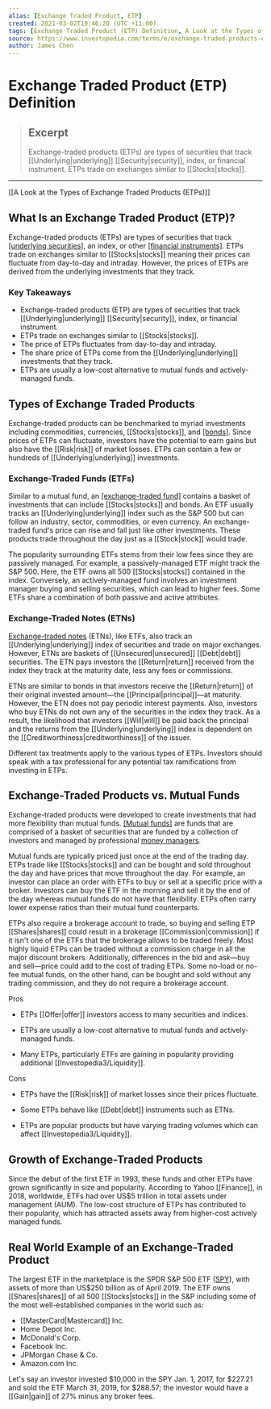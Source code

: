 ```yaml
---
alias: [Exchange Traded Product, ETP]
created: 2021-03-02T19:46:20 (UTC +11:00)
tags: [Exchange Traded Product (ETP) Definition, A Look at the Types of Exchange Traded Products (ETPs)]
source: https://www.investopedia.com/terms/e/exchange-traded-products-etp.asp
author: James Chen
---
```


# Exchange Traded Product (ETP) Definition

> ## Excerpt
> Exchange-traded products (ETPs) are types of securities that track [[Underlying|underlying]] [[Security|security]], index, or financial instrument. ETPs trade on exchanges similar to [[Stocks|stocks]].

---

[[A Look at the Types of Exchange Traded Products (ETPs)]]
## What Is an Exchange Traded Product (ETP)?

Exchange-traded products (ETPs) are types of securities that track [[underlying securities]](https://www.investopedia.com/terms/u/[[Underlying|underlying]]-[[Security|security]].asp), an index, or other [[financial instruments]](https://www.investopedia.com/terms/f/financialinstrument.asp). ETPs trade on exchanges similar to [[Stocks|stocks]] meaning their prices can fluctuate from day-to-day and intraday. However, the prices of ETPs are derived from the underlying investments that they track.

### Key Takeaways

-   Exchange-traded products (ETP) are types of securities that track [[Underlying|underlying]] [[Security|security]], index, or financial instrument.
-   ETPs trade on exchanges similar to [[Stocks|stocks]].
-   The price of ETPs fluctuates from day-to-day and intraday.
-   The share price of ETPs come from the [[Underlying|underlying]] investments that they track.
-   ETPs are usually a low-cost alternative to mutual funds and actively-managed funds.

## Types of Exchange Traded Products

Exchange-traded products can be benchmarked to myriad investments including commodities, currencies, [[Stocks|stocks]], and [[bonds]](https://www.investopedia.com/terms/b/bond.asp). Since prices of ETPs can fluctuate, investors have the potential to earn gains but also have the [[Risk|risk]] of market losses. ETPs can contain a few or hundreds of [[Underlying|underlying]] investments.

### Exchange-Traded Funds (ETFs)

Similar to a mutual fund, an [[exchange-traded fund]](https://www.investopedia.com/terms/e/etf.asp) contains a basket of investments that can include [[Stocks|stocks]] and bonds. An ETF usually tracks an [[Underlying|underlying]] index such as the S&P 500 but can follow an industry, sector, commodities, or even currency. An exchange-traded fund's price can rise and fall just like other investments. These products trade throughout the day just as a [[Stock|stock]] would trade.

The popularity surrounding ETFs stems from their low fees since they are passively managed. For example, a passively-managed ETF might track the S&P 500. Here, the ETF owns all 500 [[Stocks|stocks]] contained in the index. Conversely, an actively-managed fund involves an investment manager buying and selling securities, which can lead to higher fees. Some ETFs share a combination of both passive and active attributes.

### Exchange-Traded Notes (ETNs)

[Exchange-traded notes](https://www.investopedia.com/terms/e/etn.asp) (ETNs), like ETFs, also track an [[Underlying|underlying]] index of securities and trade on major exchanges. However, ETNs are baskets of [[Unsecured|unsecured]] [[Debt|debt]] securities. The ETN pays investors the [[Return|return]] received from the index they track at the maturity date, less any fees or commissions.

ETNs are similar to bonds in that investors receive the [[Return|return]] of their original invested amount—the [[Principal|principal]]—at maturity. However, the ETN does not pay periodic interest payments. Also, investors who buy ETNs do not own any of the securities in the index they track. As a result, the likelihood that investors [[Will|will]] be paid back the principal and the returns from the [[Underlying|underlying]] index is dependent on the [[Creditworthiness|creditworthiness]] of the issuer.

Different tax treatments apply to the various types of ETPs. Investors should speak with a tax professional for any potential tax ramifications from investing in ETPs.

## Exchange-Traded Products vs. Mutual Funds

Exchange-traded products were developed to create investments that had more flexibility than mutual funds. [[Mutual funds]](https://www.investopedia.com/terms/m/mutualfund.asp) are funds that are comprised of a basket of securities that are funded by a collection of investors and managed by professional [money managers](https://www.investopedia.com/terms/m/moneymanager.asp).

Mutual funds are typically priced just once at the end of the trading day. ETPs trade like [[Stocks|stocks]] and can be bought and sold throughout the day and have prices that move throughout the day. For example, an investor can place an order with ETFs to buy or sell at a specific price with a broker. Investors can buy the ETF in the morning and sell it by the end of the day whereas mutual funds do not have that flexibility. ETPs often carry lower expense ratios than their mutual fund counterparts.

ETPs also require a brokerage account to trade, so buying and selling ETP [[Shares|shares]] could result in a brokerage [[Commission|commission]] if it isn't one of the ETFs that the brokerage allows to be traded freely. Most highly liquid ETPs can be traded without a commission charge in all the major discount brokers. Additionally, differences in the bid and ask—buy and sell—price could add to the cost of trading ETPs. Some no-load or no-fee mutual funds, on the other hand, can be bought and sold without any trading commission, and they do not require a brokerage account.

Pros

-   ETPs [[Offer|offer]] investors access to many securities and indices.
    
-   ETPs are usually a low-cost alternative to mutual funds and actively-managed funds.
    
-   Many ETPs, particularly ETFs are gaining in popularity providing additional [[Investopedia3/Liquidity]].
    

Cons

-   ETPs have the [[Risk|risk]] of market losses since their prices fluctuate.
    
-   Some ETPs behave like [[Debt|debt]] instruments such as ETNs.
    
-   ETPs are popular products but have varying trading volumes which can affect [[Investopedia3/Liquidity]].
    

## Growth of Exchange-Traded Products

Since the debut of the first ETF in 1993, these funds and other ETPs have grown significantly in size and popularity. According to Yahoo [[Finance]], in 2018, worldwide, ETFs had over US$5 trillion in total assets under management (AUM). The low-cost structure of ETPs has contributed to their popularity, which has attracted assets away from higher-cost actively managed funds.

## Real World Example of an Exchange-Traded Product

The largest ETF in the marketplace is the SPDR S&P 500 ETF ([SPY](https://www.investopedia.com/markets/[[Quote|quote]]?tvwidgetsymbol=spy)), with assets of more than US$250 billion as of April 2019. The ETF owns [[Shares|shares]] of all 500 [[Stocks|stocks]] in the S&P including some of the most well-established companies in the world such as:

-   [[MasterCard|Mastercard]] Inc.
-   Home Depot Inc.
-   McDonald's Corp.
-   Facebook Inc.
-   JPMorgan Chase & Co.
-   Amazon.com Inc.

Let's say an investor invested $10,000 in the SPY Jan. 1, 2017, for $227.21 and sold the ETF March 31, 2019, for $288.57; the investor would have a [[Gain|gain]] of 27% minus any broker fees.
